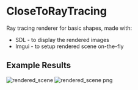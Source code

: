 # CloseToRayTracing
Ray tracing renderer for basic shapes, made with: 
* SDL   - to display the rendered images
* Imgui - to setup rendered scene on-the-fly

## Example Results
![rendered_scene](https://user-images.githubusercontent.com/57190123/223208691-a4a8121d-418d-4016-a861-3d5ab12ddb6a.png)
![rendered_scene png](https://user-images.githubusercontent.com/57190123/223208893-04c6dc9f-4bf9-4ca8-8a06-cb96d3f84555.png)
